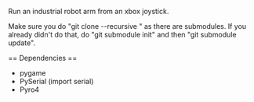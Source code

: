 Run an industrial robot arm from an xbox joystick.

Make sure you do "git clone --recursive <url>" as there are submodules. If you already didn't do that, do "git submodule init" and then "git submodule update". 

== Dependencies ==
* pygame
* PySerial (import serial)
* Pyro4